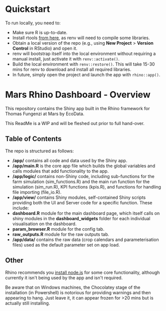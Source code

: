 # Quickstart

To run locally, you need to:
- Make sure R is up-to-date.
- Install rtools [from here](https://cran.r-project.org/bin/windows/Rtools/), as renv will need to compile some libraries.
- Obtain a local version of the repo (e.g., using **New Project** > **Version Control** in RStudio) and open it.
- renv will bootstrap itself into the local environment without requiring a manual install, just activate it with `renv::activate()`.
- Build the local environment with `renv::restore()`. This will take 15-30 mins for renv to download and install all required libraries.
- In future, simply open the project and launch the app with `rhino::app()`.

# Mars Rhino Dashboard - Overview

This repository contains the Shiny app built in the Rhino framework for Thomas Fungenzi at Mars by EcoData.

This ReadMe is a WIP and will be fleshed out prior to full hand-over.

## Table of Contents

The repo is structured as follows:

- **/app/** contains all code and data used by the Shiny app.
- **/app/main.R** is the core app file which builds the global variables and calls modules that add functionality to the app.
- **/app/logic/** contains non-Shiny code, including sub-functions for the farm simulation (sim_functions.R) and the main run function for the simulation (sim_run.R), KPI functions (kpis.R), and functions for handling file importing (file_io.R).
- **/app/view/** contains Shiny modules, self-contained Shiny scripts providing both the UI and Server code for a specific function. These include:
 - **dashboard.R** module for the main dashboard page, which itself calls on shiny modules in the **dashboard_widgets** folder for each individual visualisation on the dashboard.
 - **param_browser.R** module for the config tab.
 - **raw_outputs.R** module for the raw outputs tab.
- **/app/data/** contains the raw data (crop calendars and parameterisation files) used as the default parameter set on app load.

## Other

Rhino recommends you [install node.js](https://nodejs.org/en/download) for some core functionality, although currently it isn't being used by the app and isn't required.

Be aware that on Windows machines, the Chocolatey stage of the installation (in Powershell) is notorious for providing warnings and then appearing to hang. Just leave it, it can appear frozen for >20 mins but is actually still installing.
